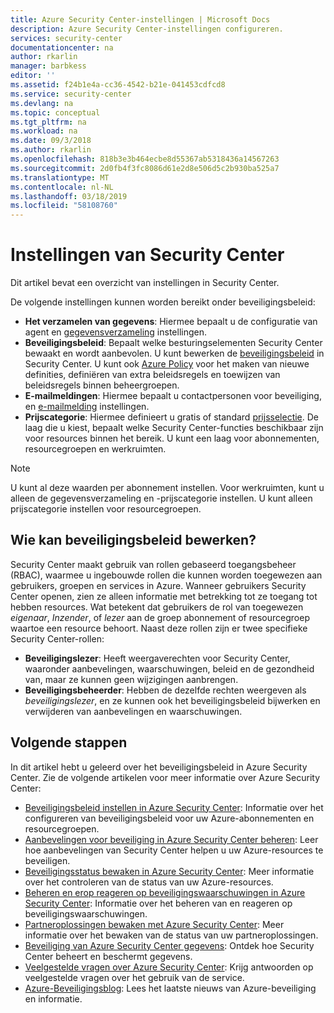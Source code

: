 ```yaml
---
title: Azure Security Center-instellingen | Microsoft Docs
description: Azure Security Center-instellingen configureren.
services: security-center
documentationcenter: na
author: rkarlin
manager: barbkess
editor: ''
ms.assetid: f24b1e4a-cc36-4542-b21e-041453cdfcd8
ms.service: security-center
ms.devlang: na
ms.topic: conceptual
ms.tgt_pltfrm: na
ms.workload: na
ms.date: 09/3/2018
ms.author: rkarlin
ms.openlocfilehash: 818b3e3b464ecbe8d55367ab5318436a14567263
ms.sourcegitcommit: 2d0fb4f3fc8086d61e2d8e506d5c2b930ba525a7
ms.translationtype: MT
ms.contentlocale: nl-NL
ms.lasthandoff: 03/18/2019
ms.locfileid: "58108760"
---
```

# <a name="security-center-settings"></a>Instellingen van Security Center
Dit artikel bevat een overzicht van instellingen in Security Center.

De volgende instellingen kunnen worden bereikt onder beveiligingsbeleid:

- **Het verzamelen van gegevens**: Hiermee bepaalt u de configuratie van agent en [gegevensverzameling](https://docs.microsoft.com/azure/security-center/security-center-enable-data-collection) instellingen.
- **Beveiligingsbeleid**: Bepaalt welke besturingselementen Security Center bewaakt en wordt aanbevolen. U kunt bewerken de [beveiligingsbeleid](tutorial-security-policy.md) in Security Center. U kunt ook [Azure Policy](tutorial-security-policy.md) voor het maken van nieuwe definities, definiëren van extra beleidsregels en toewijzen van beleidsregels binnen beheergroepen. 
- **E-mailmeldingen**: Hiermee bepaalt u contactpersonen voor beveiliging, en [e-mailmelding](security-center-provide-security-contact-details.md) instellingen.
- **Prijscategorie**: Hiermee definieert u gratis of standard [prijsselectie](security-center-pricing.md). De laag die u kiest, bepaalt welke Security Center-functies beschikbaar zijn voor resources binnen het bereik. U kunt een laag voor abonnementen, resourcegroepen en werkruimten.

> [!NOTE]
> U kunt al deze waarden per abonnement instellen. Voor werkruimten, kunt u alleen de gegevensverzameling en -prijscategorie instellen. U kunt alleen prijscategorie instellen voor resourcegroepen.
>


## <a name="who-can-edit-security-policies"></a>Wie kan beveiligingsbeleid bewerken?
Security Center maakt gebruik van rollen gebaseerd toegangsbeheer (RBAC), waarmee u ingebouwde rollen die kunnen worden toegewezen aan gebruikers, groepen en services in Azure. Wanneer gebruikers Security Center openen, zien ze alleen informatie met betrekking tot ze toegang tot hebben resources. Wat betekent dat gebruikers de rol van toegewezen *eigenaar*, *Inzender*, of *lezer* aan de groep abonnement of resourcegroep waartoe een resource behoort. Naast deze rollen zijn er twee specifieke Security Center-rollen:

- **Beveiligingslezer**: Heeft weergaverechten voor Security Center, waaronder aanbevelingen, waarschuwingen, beleid en de gezondheid van, maar ze kunnen geen wijzigingen aanbrengen.
- **Beveiligingsbeheerder**: Hebben de dezelfde rechten weergeven als *beveiligingslezer*, en ze kunnen ook het beveiligingsbeleid bijwerken en verwijderen van aanbevelingen en waarschuwingen.


## <a name="next-steps"></a>Volgende stappen
In dit artikel hebt u geleerd over het beveiligingsbeleid in Azure Security Center. Zie de volgende artikelen voor meer informatie over Azure Security Center:

* [Beveiligingsbeleid instellen in Azure Security Center](tutorial-security-policy.md): Informatie over het configureren van beveiligingsbeleid voor uw Azure-abonnementen en resourcegroepen.
* [Aanbevelingen voor beveiliging in Azure Security Center beheren](security-center-recommendations.md): Leer hoe aanbevelingen van Security Center helpen u uw Azure-resources te beveiligen.
* [Beveiligingsstatus bewaken in Azure Security Center](security-center-monitoring.md): Meer informatie over het controleren van de status van uw Azure-resources.
* [Beheren en erop reageren op beveiligingswaarschuwingen in Azure Security Center](security-center-managing-and-responding-alerts.md): Informatie over het beheren van en reageren op beveiligingswaarschuwingen.
* [Partneroplossingen bewaken met Azure Security Center](security-center-partner-solutions.md): Meer informatie over het bewaken van de status van uw partneroplossingen.
* [Beveiliging van Azure Security Center gegevens](security-center-data-security.md): Ontdek hoe Security Center beheert en beschermt gegevens.
* [Veelgestelde vragen over Azure Security Center](security-center-faq.md): Krijg antwoorden op veelgestelde vragen over het gebruik van de service.
* [Azure-Beveiligingsblog](https://blogs.msdn.com/b/azuresecurity/): Lees het laatste nieuws van Azure-beveiliging en informatie.
